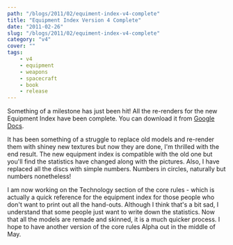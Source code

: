 ```yaml
---
path: "/blogs/2011/02/equiment-index-v4-complete"
title: "Equipment Index Version 4 Complete"
date: "2011-02-26"
slug: "/blogs/2011/02/equiment-index-v4-complete"
category: "v4"
cover: ""
tags:
    - v4
    - equipment
    - weapons
    - spacecraft
    - book
    - release
---
```


Something of a milestone has just been hit! All the re-renders for the new Equipment Index have been complete. You can download it from [Google Docs](https://docs.google.com/viewer?a=v;pid=explorer;chrome=true;srcid=0B2ThEbOVGt78YzQ4MjQ1NGEtNDdmYS00MDQwLWJkMWMtYTM3M2ExMmFhYTFi;hl=en). 

It has been something of a struggle to replace old models and re-render them with shiney new textures but now they are done, I'm thrilled with the end result. The new equipment index is compatible with the old one but you'll find the statistics have changed along with the pictures. Also, I have replaced all the discs with simple numbers. Numbers in circles, naturally but numbers nonetheless!

I am now working on the Technology section of the core rules - which is actually a quick reference for the equipment index for those people who don't want to print out all the hand-outs. Although I think that's a bit sad, I understand that some people just want to write down the statistics. Now that all the models are remade and skinned, it is a much quicker process. I hope to have another version of the core rules Alpha out in the middle of May.